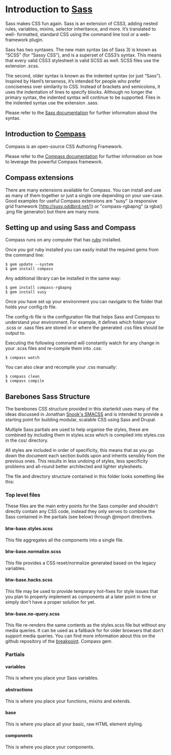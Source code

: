 # Introduction to [Sass](http://sass-lang.com/)
Sass makes CSS fun again. Sass is an extension of CSS3, adding nested rules,
variables, mixins, selector inheritance, and more. It’s translated to well-
formatted, standard CSS using the command line tool or a web-framework plugin.

Sass has two syntaxes. The new main syntax (as of Sass 3) is known as “SCSS”
(for “Sassy CSS”), and is a superset of CSS3’s syntax. This means that every
valid CSS3 stylesheet is valid SCSS as well. SCSS files use the extension .scss.

The second, older syntax is known as the indented syntax (or just “Sass”).
Inspired by Haml’s terseness, it’s intended for people who prefer conciseness
over similarity to CSS. Instead of brackets and semicolons, it uses the
indentation of lines to specify blocks. Although no longer the primary syntax,
the indented syntax will continue to be supported. Files in the indented syntax
use the extension .sass.

Please refer to the [Sass documentation](http://sass-lang.com/docs.html) for
further information about the syntax.

## Introduction to [Compass](http://compass-style.org/)
Compass is an open-source CSS Authoring Framework.

Please refer to the [Compass documentation](http://compass-style.org/reference)
for further information on how to leverage the powerful Compass framework.

## Compass extensions
There are many extensions available for Compass. You can install and use as many
of them together or just a single one depending on your use-case. Good examples
for useful Compass extensions are "susy" (a responsive grid framework
[http://susy.oddbird.net/]) or "compass-rgbapng" (a rgba() .png file generator)
but there are many more.

## Setting up and using Sass and Compass
Compass runs on any computer that has
[ruby](http://www.ruby-lang.org/en/downloads) installed.

Once you got ruby installed you can easily install the required gems from the
command line:
```
$ gem update --system
$ gem install compass
```

Any additional library can be installed in the same way:
```
$ gem install compass-rgbapng
$ gem install susy
```

Once you have set up your environment you can navigate to the folder that holds
your config.rb file.

The config.rb file is the configuration file that helps Sass and Compass to
understand your environment. For example, it defines which folder your .scss
or .sass files are stored in or where the generated .css files should be output
to.

Executing the following command will constantly watch for any change in your
.scss files and re-compile them into .css:
```
$ compass watch
```

You can also clear and recompile your .css manually:
```
$ compass clean
$ compass compile
```

## Barebones Sass Structure
The barebones CSS structure provided in this starterkit uses many of the ideas
discussed in Jonathan [Snook's SMACSS](http://smacss.com) and is intended to
provide a starting point for building modular, scalable CSS using Sass and
Drupal.

Multiple Sass partials are used to help organise the styles, these are combined
by including them in styles.scss which is compiled into styles.css in the css/
directory.

All styles are included in order of specificity, this means that as you go down
the document each section builds upon and inherits sensibly from the previous
ones. This results in less undoing of styles, less specificity problems and
all-round better architected and lighter stylesheets.

The file and directory structure contained in this folder looks something like
this:

### Top level files
These files are the main entry points for the Sass compiler and shouldn't
directly contain any CSS code, instead they only serves to combine the Sass
contained in the partials (see below) through @import directives.

#### btw-base.styles.scss
This file aggregates all the components into a single file.

#### btw-base.normalize.scss
This file provides a CSS reset/normalize generated based on the legacy
variables.

#### btw-base.hacks.scss
This file may be used to provide temporary hot-fixes for style issues that
you plan to properly implement as components at a later point in time or simply
don't have a proper solution for yet.

#### btw-base.no-query.scss
This file re-renders the same contents as the styles.scss file but without any
media queries. It can be used as a fallback for for older browsers that don't
support media queries. You can find more information about this on the
github repository of the
[breakpoint](https://github.com/Team-Sass/breakpoint/wiki/No-Query-Fallbacks).
Compass gem.

### Partials
#### variables
This is where you place your Sass variables.

#### abstractions
This is where you place your functions, mixins and extends.

#### base
This is where you place all your basic, raw HTML element styling.

#### components
This is where you place your components.
